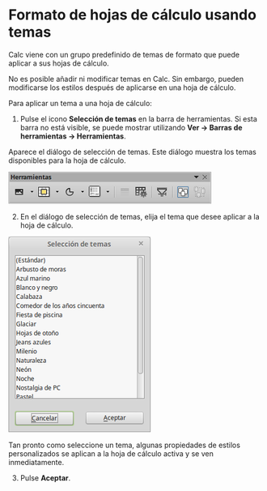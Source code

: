 
# Formato de hojas de cálculo usando temas



Calc viene con un grupo predefinido de temas de formato que puede aplicar a sus hojas de cálculo.

No es posible añadir ni modificar temas en Calc. Sin embargo, pueden modificarse los estilos después de aplicarse en una hoja de cálculo.

Para aplicar un tema a una hoja de cálculo:


1. Pulse el icono **Selección de temas** en la barra de herramientas. Si esta barra no está visible, se puede mostrar utilizando **Ver ****→**** Barras de herramientas ****→**** Herramientas**.

Aparece el diálogo de selección de temas. Este diálogo muestra los temas disponibles para la hoja de cálculo.

![](https://raw.githubusercontent.com/catedu/libreOffice-la-suite-ofimatica-libre/master/img/Herramientas_311.png)

2. En el diálogo de selección de temas, elija el tema que desee aplicar a la hoja de cálculo.

![](https://raw.githubusercontent.com/catedu/libreOffice-la-suite-ofimatica-libre/master/img/Seleccion_de_temas_312.png)

Tan pronto como seleccione un tema, algunas propiedades de estilos personalizados se aplican a la hoja de cálculo activa y se ven inmediatamente.

3. Pulse **Aceptar**.



